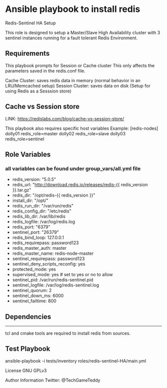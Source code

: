 # Ansible playbook to install redis

Redis-Sentinel HA Setup

This role is designed to setup a Master/Slave High Availability
cluster with 3 sentinel instances running for a fault tolerant Redis Environment.

## Requirements

This playbook prompts for Session or Cache cluster
This only affects the parameters saved in the redis.conf file.

Cache Cluster: saves redis data in memory (normal behavior in an LRU/Memcached setup)
Session Cluster: saves data on disk (Setup for using Redis as a Sesssion store)

## Cache vs Session store
LINK: https://redislabs.com/blog/cache-vs-session-store/

This playbook also requires specific host variables
 Example:
 [redis-nodes]
 dolly01 redis_role=master
 dolly02 redis_role=slave
 dolly03 redis_role=sentinel


## Role Variables
### all variables can be found under group_vars/all.yml file
- redis_version: "5.0.5"
- redis_url: "http://download.redis.io/releases/redis-{{ redis_version }}.tar.gz"
- redis_dir: "/opt/redis-{{ redis_version }}"
- install_dir: "/opt/"
- redis_run_dir: "/var/run/redis"
- redis_config_dir: "/etc/redis"
- redis_lib_dir: /var/lib/redis
- redis_logfile: /var/log/redis.log
- redis_port: "6379"
- sentinel_port: "26379"
- redis_bind_loop: 127.0.0.1
- redis_requirepass: password123
- redis_master_auth: master
- redis_master_name: redis-node-master
- sentinel_requirepass: password123
- sentinel_deny_scripts_reconfig: yes
- protected_mode: yes
- supervised_mode: yes # set to yes or no to allow
- sentinel_pid: /var/run/redis-sentinel.pid
- sentinel_logfile: /var/log/redis-sentinel.log
- sentinel_quorum: 2
- sentinel_down_ms: 6000
- sentinel_failtime: 800

## Dependencies
----------
 tcl and cmake tools are required to install redis from sources.

## Test Playbook

 ansible-playbook -i tests/inventory roles/redis-sentinel-HA/main.yml

License
GNU GPLv3


Author Information
 Twitter: @TechGameTeddy
